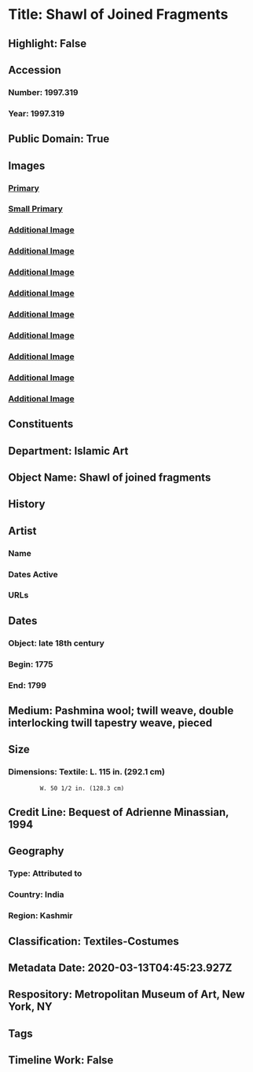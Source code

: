 # Title: Shawl of Joined Fragments
## Highlight: False
## Accession
### Number: 1997.319
### Year: 1997.319
## Public Domain: True
## Images
### [Primary](https://images.metmuseum.org/CRDImages/is/original/wb-1997.319b.JPG)
### [Small Primary](https://images.metmuseum.org/CRDImages/is/web-large/wb-1997.319b.JPG)
### [Additional Image](https://images.metmuseum.org/CRDImages/is/original/wb-1997.319c.JPG)
### [Additional Image](https://images.metmuseum.org/CRDImages/is/original/wb-1997.319d.JPG)
### [Additional Image](https://images.metmuseum.org/CRDImages/is/original/wb-1997.319e.JPG)
### [Additional Image](https://images.metmuseum.org/CRDImages/is/original/wb-1997.319f.JPG)
### [Additional Image](https://images.metmuseum.org/CRDImages/is/original/wb-1997.319g.JPG)
### [Additional Image](https://images.metmuseum.org/CRDImages/is/original/wb-1997.319h.JPG)
### [Additional Image](https://images.metmuseum.org/CRDImages/is/original/wb-1997.319i.JPG)
### [Additional Image](https://images.metmuseum.org/CRDImages/is/original/wb-1997.319j.JPG)
### [Additional Image](https://images.metmuseum.org/CRDImages/is/original/wb-1997.319.JPG)
## Constituents
## Department: Islamic Art
## Object Name: Shawl of joined fragments
## History
## Artist
### Name
### Dates Active
### URLs
## Dates
### Object: late 18th century
### Begin: 1775
### End: 1799
## Medium: Pashmina wool; twill weave, double interlocking twill tapestry weave, pieced
## Size
### Dimensions: Textile: L. 115 in. (292.1 cm)
             W. 50 1/2 in. (128.3 cm)
## Credit Line: Bequest of Adrienne Minassian, 1994
## Geography
### Type: Attributed to
### Country: India
### Region: Kashmir
## Classification: Textiles-Costumes
## Metadata Date: 2020-03-13T04:45:23.927Z
## Respository: Metropolitan Museum of Art, New York, NY
## Tags
## Timeline Work: False